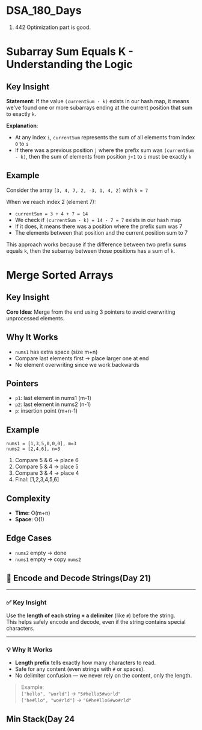 # DSA_180_Days

1. 442 Optimization part is good.

# Subarray Sum Equals K - Understanding the Logic

## Key Insight

**Statement**: If the value `(currentSum - k)` exists in our hash map, it means we've found one or more subarrays ending at the current position that sum to exactly `k`.

**Explanation**:
* At any index `i`, `currentSum` represents the sum of all elements from index `0` to `i`
* If there was a previous position `j` where the prefix sum was `(currentSum - k)`, then the sum of elements from position `j+1` to `i` must be exactly `k`

## Example

Consider the array `[3, 4, 7, 2, -3, 1, 4, 2]` with `k = 7`

When we reach index 2 (element 7):
* `currentSum = 3 + 4 + 7 = 14`
* We check if `(currentSum - k) = 14 - 7 = 7` exists in our hash map
* If it does, it means there was a position where the prefix sum was 7
* The elements between that position and the current position sum to 7

This approach works because if the difference between two prefix sums equals `k`, then the subarray between those positions has a sum of `k`.

# Merge Sorted Arrays

## Key Insight
**Core Idea**: Merge from the end using 3 pointers to avoid overwriting unprocessed elements.

## Why It Works
* `nums1` has extra space (size m+n)
* Compare last elements first → place larger one at end
* No element overwriting since we work backwards

## Pointers
* `p1`: last element in nums1 (m-1)
* `p2`: last element in nums2 (n-1)
* `p`: insertion point (m+n-1)

## Example
```
nums1 = [1,3,5,0,0,0], m=3  
nums2 = [2,4,6], n=3
```

1. Compare 5 & 6 → place 6
2. Compare 5 & 4 → place 5
3. Compare 3 & 4 → place 4
4. Final: [1,2,3,4,5,6]

## Complexity
* **Time**: O(m+n)
* **Space**: O(1)

## Edge Cases
* `nums2` empty → done
* `nums1` empty → copy `nums2`


## 🔐 Encode and Decode Strings(Day 21)

---

### ✅ Key Insight

Use the **length of each string + a delimiter** (like `#`) before the string.  
This helps safely encode and decode, even if the string contains special characters.

---

### 💡 Why It Works

- **Length prefix** tells exactly how many characters to read.
- Safe for any content (even strings with `#` or spaces).
- No delimiter confusion — we never rely on the content, only the length.

> Example:  
> `["hello", "world"]` → `"5#hello5#world"`  
> `["he#llo", "wo#rld"]` → `"6#he#llo6#wo#rld"`

## Min Stack(Day 24
